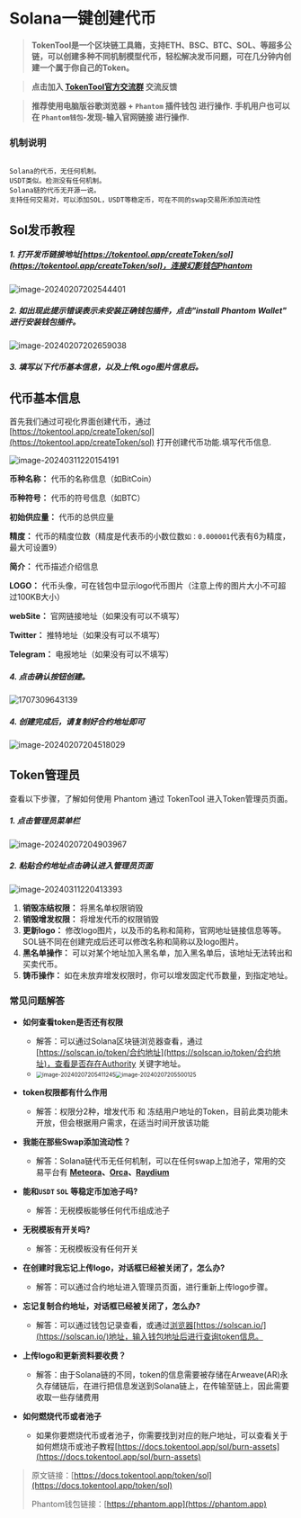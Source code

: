 # Solana一键创建代币

> **TokenTool是一个区块链工具箱，支持ETH、BSC、BTC、SOL、等超多公链，可以创建多种不同机制模型代币，轻松解决发币问题，可在几分钟内创建一个属于你自己的Token。**




> **点击加入 [TokenTool官方交流群](https://t.me/tokentool_app) 交流反馈**



> **推荐使用电脑版谷歌浏览器 + `Phantom` 插件钱包 进行操作.**
> **手机用户也可以在 `Phantom钱包`-发现-输入官网链接 进行操作.**




### 机制说明

```

Solana的代币，无任何机制。
USDT类似。检测没有任何机制。
Solana链的代币无开源一说。
支持任何交易对，可以添加SOL，USDT等稳定币，可在不同的swap交易所添加流动性

```
## Sol发币教程

##### 1. 打开发币链接地址[https://tokentool.app/createToken/sol](https://tokentool.app/createToken/sol)，连接幻影钱包Phantom

![image-20240207202544401](../.gitbook/assets/sol/image-20240207202544401.png)

##### 2. 如出现此提示错误表示未安装正确钱包插件，点击"install Phantom Wallet" 进行安装钱包插件。

![image-20240207202659038](../.gitbook/assets/sol/image-20240207202659038.png)

##### 3. 填写以下代币基本信息，以及上传Logo图片信息后。

## 代币基本信息

首先我们通过可视化界面创建代币，通过 [https://tokentool.app/createToken/sol](https://tokentool.app/createToken/sol) 打开创建代币功能.填写代币信息.



![image-20240311220154191](../.gitbook/assets/sol/image-20240311220154191.png)

**币种名称：** 代币的名称信息（如BitCoin）

**币种符号：** 代币的符号信息（如BTC）

**初始供应量：** 代币的总供应量

**精度：** 代币的精度位数（精度是代表币的小数位数`如：0.000001`代表有6为精度，最大可设置9）

**简介：** 代币描述介绍信息

**LOGO：** 代币头像，可在钱包中显示logo代币图片（注意上传的图片大小不可超过100KB大小）

**webSite：** 官网链接地址（如果没有可以不填写）

**Twitter：** 推特地址（如果没有可以不填写）

**Telegram：** 电报地址（如果没有可以不填写）



##### 4. 点击确认按钮创建。

![1707309643139](../.gitbook/assets/sol/1707309643139.jpg)

##### 4. 创建完成后，请复制好合约地址即可

![image-20240207204518029](../.gitbook/assets/sol/image-20240207204518029.png)




## Token管理员

查看以下步骤，了解如何使用 Phantom 通过 TokenTool 进入Token管理员页面。


##### 1. 点击管理员菜单栏

![image-20240207204903967](../.gitbook/assets/sol/image-20240207204903967.png)

##### 2. 粘贴合约地址点击确认进入管理员页面

![image-20240311220413393](../.gitbook/assets/sol/image-20240311220413393.png)


1. **销毁冻结权限：** 将黑名单权限销毁
2. **销毁增发权限：** 将增发代币的权限销毁
3. **更新logo：** 修改logo图片，以及币的名称和简称，官网地址链接信息等等。SOL链不同在创建完成后还可以修改名称和简称以及logo图片。
4. **黑名单操作：** 可以对某个地址加入黑名单，加入黑名单后，该地址无法转出和买卖代币。
5. **铸币操作：** 如在未放弃增发权限时，你可以增发固定代币数量，到指定地址。



### 常见问题解答
- **如何查看token是否还有权限**
  - 解答：可以通过Solana区块链浏览器查看，通过 [https://solscan.io/token/合约地址](https://solscan.io/token/合约地址)，查看是否存在Authority 关键字地址。
  - <img src="../.gitbook/assets/sol/image-20240207205411245.png" alt="image-20240207205411245" style="zoom: 70%;" /><img src="../.gitbook/assets/sol/image-20240207205500125.png" alt="image-20240207205500125" style="zoom:70%;" />

- **token权限都有什么作用**
  - 解答：权限分2种，增发代币 和 冻结用户地址的Token，目前此类功能未开放，但会根据用户需求，在适当时间开放该功能

- **我能在那些Swap添加流动性？**
  - 解答：Solana链代币无任何机制，可以在任何swap上加池子，常用的交易平台有 **[Meteora](https://app.meteora.ag/)、[Orca](https://www.orca.so/create-pool)、[Raydium](https://raydium.io/create-market/)**

- **能和`USDT` `SOL` 等稳定币加池子吗?**
  - 解答：无税模板能够任何代币组成池子

- **无税模板有开关吗?**
  - 解答：无税模板没有任何开关

- **在创建时我忘记上传logo，对话框已经被关闭了，怎么办?**
  - 解答：可以通过合约地址进入管理员页面，进行重新上传logo步骤。

- **忘记复制合约地址，对话框已经被关闭了，怎么办?**
  - 解答：可以通过钱包记录查看，或通过[浏览器](https://solscan.io/)[https://solscan.io/](https://solscan.io/)地址，输入钱包地址后进行查询token信息。
- **上传logo和更新资料要收费？**
  - 解答：由于Solana链的不同，token的信息需要被存储在Arweave(AR)永久存储链后，在进行把信息发送到Solana链上，在传输至链上，因此需要收取一些存储费用
- **如何燃烧代币或者池子**
  - 如果你要燃烧代币或者池子，你需要找到对应的账户地址，可以查看关于如何燃烧币或池子教程[https://docs.tokentool.app/sol/burn-assets](https://docs.tokentool.app/sol/burn-assets)



> 原文链接：[https://docs.tokentool.app/token/sol](https://docs.tokentool.app/token/sol)
> 
> Phantom钱包链接：[https://phantom.app](https://phantom.app)

